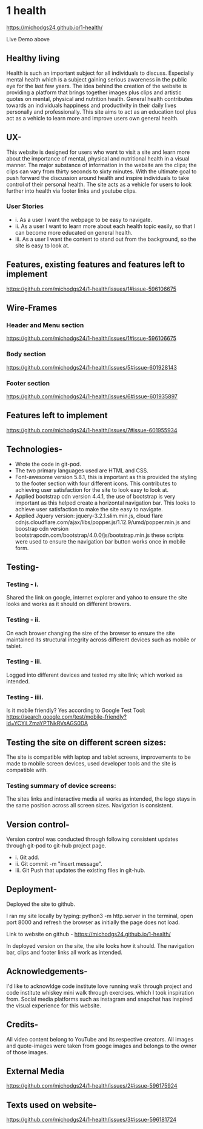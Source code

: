 # 1 health

https://michodgs24.github.io/1-health/

Live Demo above

## Healthy living

Health is such an important subject for all individuals to discuss. Especially mental health which is a subject gaining serious awareness in the public eye for the last few years. The idea behind the creation of the website is providing a platform that brings together images plus clips and artistic quotes on mental, physical and nutrition health. General health contributes towards an individuals happiness and productivity in their daily lives personally and professionally. This site aims to act as an education tool plus act as a vehicle to learn more and improve users own general health.

## UX-

This website is designed for users who want to visit a site and learn more about the importance of mental, physical and nutritional health in a visual manner. The major substance of information in the website are the clips; the clips can vary from thirty seconds to sixty minutes. With the ultimate goal to push forward the discussion around health and inspire individuals to take control of their personal health. The site acts as a vehicle for users to look further into health via footer links and youtube clips.

### User Stories

* i. 
As a user I want the webpage to be easy to navigate. 
* ii. 
As a user I want to learn more about each health topic easily, so that I can become more educated on general health. 
* iii. 
As a user I want the content to stand out from the background, so the site is easy to look at.

## Features, existing features and features left to implement

https://github.com/michodgs24/1-health/issues/1#issue-596106675

## Wire-Frames

### Header and Menu section
https://github.com/michodgs24/1-health/issues/1#issue-596106675

### Body section 
https://github.com/michodgs24/1-health/issues/5#issue-601928143

### Footer section
https://github.com/michodgs24/1-health/issues/6#issue-601935897

## Features left to implement
https://github.com/michodgs24/1-health/issues/7#issue-601955934


## Technologies-

* Wrote the code in git-pod. 
* The two primary languages used are HTML and CSS. 
* Font-awesome version 5.8.1, this is important as this provided the styling to the footer section with four different icons. This contributes to achieving user satisfaction for the site to look easy to look at. 
* Applied bootstrap cdn version 4.4.1, the use of bootstrap is very important as this helped create a horizontal navigation bar. This looks to achieve user satisfaction to make the site easy to navigate.
* Applied Jquery version: jquery-3.2.1.slim.min.js, cloud flare cdnjs.cloudflare.com/ajax/libs/popper.js/1.12.9/umd/popper.min.js and boostrap cdn version bootstrapcdn.com/bootstrap/4.0.0/js/bootstrap.min.js these scripts were used to ensure the navigation bar button works once in mobile form.

## Testing-

### Testing - i.
Shared the link on google, internet explorer and yahoo to ensure the site looks and works as it should on different browers. 
### Testing - ii. 
On each brower changing the size of the browser to ensure the site maintained its structural integrity across different devices such as mobile or tablet. 
### Testing - iii. 
Logged into different devices and tested my site link; which worked as intended. 
### Testing - iiii. 
Is it mobile friendly? Yes according to Google Test Tool: https://search.google.com/test/mobile-friendly?id=YCYiLZmaYPTNkRVsAGS0DA

## Testing the site on different screen sizes: 

The site is compatible with laptop and tablet screens, improvements to be made to mobile screen devices, used developer tools and the site is compatible with.

### Testing summary of device screens: 
The sites links and interactive media all works as intended, the logo stays in the same position across all screen sizes. Navigation is consistent.

## Version control-

Version control was conducted through following consistent updates through git-pod to git-hub project page. 
* i. Git add. 
* ii. Git commit -m "insert message". 
* iii. Git Push that updates the existing files in git-hub.

## Deployment-

Deployed the site to github.

I ran my site locally by typing: python3 -m http.server in the terminal, open port 8000 and refresh the browser as initially the page does not load.

Link to website on github - https://michodgs24.github.io/1-health/

In deployed version on the site, the site looks how it should. The navigation bar, clips and footer links all work as intended.

## Acknowledgements-

I'd like to acknowldge code institute love running walk through project and code institute whiskey mini walk through exercises.
which I took inspiration from. Social media platforms such as instagram and snapchat has inspired the visual experience for this website.

## Credits-

All video content belong to YouTube and its respective creators. All images and quote-images were taken from googe images and belongs to the owner of those images.

## External Media 

https://github.com/michodgs24/1-health/issues/2#issue-596175924

## Texts used on website-

https://github.com/michodgs24/1-health/issues/3#issue-596181724
